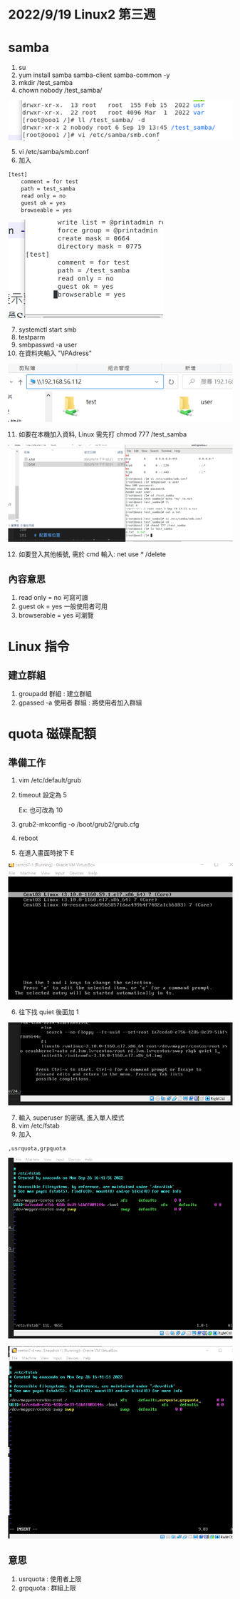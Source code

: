 # 2022/9/19 Linux2 第三週 

# samba
1. su
2. yum install samba samba-client samba-common -y
3. mkdir /test_samba
4. chown nobody /test_samba/

![](https://github.com/yucing/linux2/blob/main/picture/19.png)

5. vi /etc/samba/smb.conf
6. 加入
```
[test]
    comment = for test
    path = test_samba
    read only = no
    guest ok = yes
    browseable = yes
```

![](https://github.com/yucing/linux2/blob/main/picture/20.png)

7. systemctl start smb
8. testparm
9. smbpasswd -a user
10. 在資料夾輸入 "\\IPAdress"

![](https://github.com/yucing/linux2/blob/main/picture/21.png)

11. 如要在本機加入資料, Linux 需先打 chmod 777 /test_samba

![](https://github.com/yucing/linux2/blob/main/picture/22.png)

12. 如要登入其他帳號, 需於 cmd 輸入: net use * /delete

## 內容意思
1. read only = no
    可寫可讀
2. guest ok = yes
    一般使用者可用
3. browserable = yes
    可瀏覽

# Linux 指令
## 建立群組
1. groupadd 群組 : 建立群組
2. gpassed -a 使用者 群組 : 將使用者加入群組

# quota 磁碟配額
## 準備工作
1. vim /etc/default/grub
2. timeout 設定為 5 

    Ex: 也可改為 10

3. grub2-mkconfig -o /boot/grub2/grub.cfg
4. reboot
5. 在進入畫面時按下 E

![](https://github.com/yucing/linux2/blob/main/picture/24.png)

6. 往下找 quiet 後面加 1

![](https://github.com/yucing/linux2/blob/main/picture/23.png)

7. 輸入 superuser 的密碼, 進入單人模式
8. vim /etc/fstab
9. 加入
```
,usrquota,grpquota
```

![](https://github.com/yucing/linux2/blob/main/picture/25.png)

![](https://github.com/yucing/linux2/blob/main/picture/27.png)

## 意思
1. usrquota : 使用者上限
2. grpquota : 群組上限